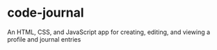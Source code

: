 # code-journal

An HTML, CSS, and JavaScript app for creating, editing, and viewing a profile and journal entries
